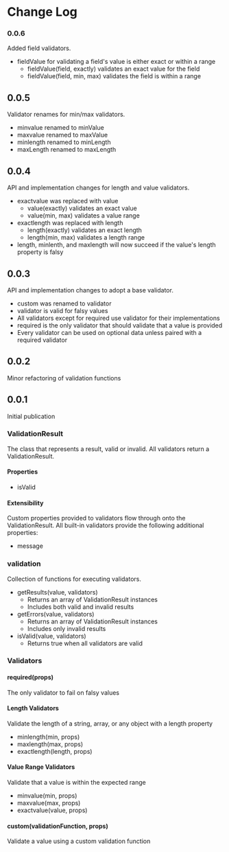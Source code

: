 # Change Log

### 0.0.6
Added field validators.

* fieldValue for validating a field's value is either exact or within a range
    * fieldValue(field, exactly) validates an exact value for the field
    * fieldValue(field, min, max) validates the field is within a range

## 0.0.5
Validator renames for min/max validators.

* minvalue renamed to minValue
* maxvalue renamed to maxValue
* minlength renamed to minLength
* maxLength renamed to maxLength

## 0.0.4
API and implementation changes for length and value validators.

* exactvalue was replaced with value
    * value(exactly) validates an exact value
    * value(min, max) validates a value range
* exactlength was replaced with length
    * length(exactly) validates an exact length
    * length(min, max) validates a length range
* length, minlenth, and maxlength will now succeed if the value's length property is falsy

## 0.0.3
API and implementation changes to adopt a base validator.

* custom was renamed to validator
* validator is valid for falsy values
* All validators except for required use validator for their implementations
* required is the only validator that should validate that a value is provided
* Every validator can be used on optional data unless paired with a required validator

## 0.0.2
Minor refactoring of validation functions

## 0.0.1
Initial publication

### ValidationResult
The class that represents a result, valid or invalid.  All validators return a ValidationResult.

#### Properties

* isValid

#### Extensibility
Custom properties provided to validators flow through onto the ValidationResult.  All built-in validators provide the following additional properties:

* message

### validation
Collection of functions for executing validators.

* getResults(value, validators)
    * Returns an array of ValidationResult instances
    * Includes both valid and invalid results
* getErrors(value, validators)
    * Returns an array of ValidationResult instances
    * Includes only invalid results
* isValid(value, validators)
    * Returns true when all validators are valid

### Validators

#### required(props)
The only validator to fail on falsy values

#### Length Validators
Validate the length of a string, array, or any object with a length property

* minlength(min, props)
* maxlength(max, props)
* exactlength(length, props)

#### Value Range Validators
Validate that a value is within the expected range

* minvalue(min, props)
* maxvalue(max, props)
* exactvalue(value, props)

#### custom(validationFunction, props)
Validate a value using a custom validation function
